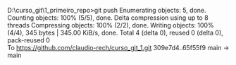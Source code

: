 D:\curso_git\1_primeiro_repo>git push
Enumerating objects: 5, done.
Counting objects: 100% (5/5), done.
Delta compression using up to 8 threads
Compressing objects: 100% (2/2), done.
Writing objects: 100% (4/4), 345 bytes | 345.00 KiB/s, done.
Total 4 (delta 0), reused 0 (delta 0), pack-reused 0        
To https://github.com/claudio-rech/curso_git_1.git
   309e7d4..65f55f9  main -> main
